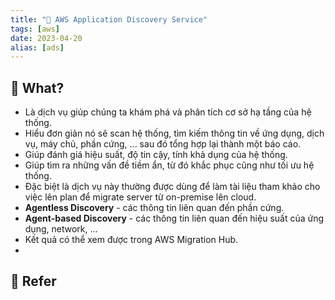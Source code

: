 ```yaml
---
title: "🌱 AWS Application Discovery Service"
tags: [aws]
date: 2023-04-20
alias: [ads]
---
```


## 🌿 What?
- Là dịch vụ giúp chúng ta khám phá và phân tích cơ sở hạ tầng của hệ thống.
- Hiểu đơn giản nó sẽ scan hệ thống, tìm kiếm thông tin về ứng dụng, dịch vụ, máy chủ, phần cứng, ... sau đó tổng hợp lại thành một báo cáo.
- Giúp đánh giá hiệu suất, độ tin cậy, tính khả dụng của hệ thống.
- Giúp tìm ra những vấn đề tiềm ẩn, từ đó khắc phục cũng như tối ưu hệ thống.
- Đặc biệt là dịch vụ này thường được dùng để làm tài liệu tham khảo cho việc lên plan để migrate server từ on-premise lên cloud.
- **Agentless Discovery** - các thông tin liên quan đến phần cứng.
- **Agent-based Discovery** - các thông tin liên quan đến hiệu suất của ứng dụng, network, ...
- Kết quả có thể xem được trong AWS Migration Hub.
- 

## 🌿 Refer 
